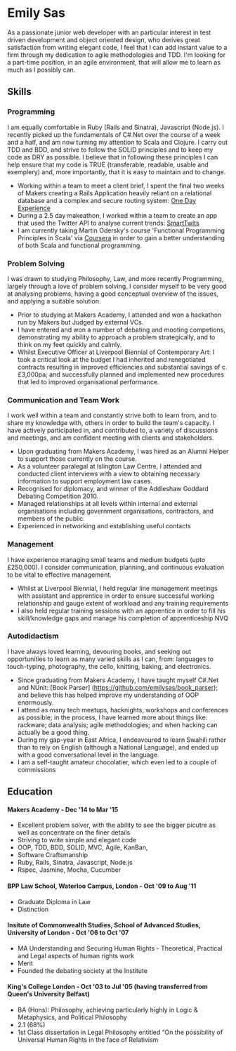 # Emily Sas

As a passionate junior web developer with an particular interest in test driven development and object oriented design, who derives great satisfaction from writing elegant code, I feel that I can add instant value to a firm through my dedication to agile methodologies and TDD. I'm looking for a part-time position, in an agile environment, that will allow me to learn as much as I possibly can.


## Skills

### Programming

I am equally comfortable in Ruby (Rails and Sinatra), Javascript (Node.js). I recently picked up the fundamentals of C#.Net over the course of a week and a half, and am now turning my attention to Scala and Clojure. I carry out TDD and BDD, and strive to follow the SOLID principles and to keep my code as DRY as possible. I believe that in following these principles I can help ensure that my code is TRUE (transferable, readable, usable and exemplery) and, more importantly, that it is easy to maintain and to change.

* Working within a team to meet a client brief, I spent the final two weeks of Makers creating a Rails Application heavily reliant on a relational database and a complex and secure routing system: [One Day Experience](https://github.com/emilysas/One_Day_Experience_Prototype)
* During a 2.5 day makeathon, I worked within a team to create an app that used the Twitter API to analyse current trends: [SmartTwits](https://github.com/emilysas/smart_twits_refactored)
* I am currently taking Martin Odersky's course 'Functional Programming Principles in Scala' via [Coursera](https://class.coursera.org/progfun-004) in order to gain a better understanding of both Scala and functional programming.

### Problem Solving

I was drawn to studying Philosophy, Law, and more recently Programming, largely through a love of problem solving. I consider myself to be very good at analysing problems, having a good conceptual overview of the issues, and applying a suitable solution.

* Prior to studying at Makers Academy, I attended and won a hackathon run by Makers but Judged by external VCs.
* I have entered and won a number of debating and mooting competions, demonstrating my ability to approach a problem              strategically, and to think on my feet quickly and calmly.
* Whilst Executive Officer at Liverpool Biennial of Contemporary Art: I took a critical look at the budget I had inherited and renegotiated contracts resulting in improved efficiencies and substantial savings of c. £3,000pa; and successfully planned      and implemented new procedures that led to improved organisational performance.


### Communication and Team Work

I work well within a team and constantly strive both to learn from, and to share my knowledge with, others in order to build the team's capacity. I have actively participated in, and contributed to, a variety of discussions and meetings, and am confident meeting with clients and stakeholders.

* Upon graduating from Makers Academy, I was hired as an Alumni Helper to support those currently on the course. 
* As a volunteer paralegal at Islington Law Centre, I attended and conducted client interviews with a view to obtaining necessary information to support employment law cases.
* Recognised for diplomacy, and winner of the Addleshaw Goddard Debating Competition 2010.
* Managed relationships at all levels within internal and external organisations including government organisations, contractors, and members of the public. 
* Experienced in networking and establishing useful contacts
    
  
### Management

I have experience managing small teams and medium budgets (upto £250,000). I consider communication, planning, and continuous evaluation to be vital to effective management.

* Whilst at Liverpool Biennial, I held regular line management meetings with assistant and apprentice in order to ensure successful working relationship and gauge extent of workload and any training requirements
* I also held regular training sessions with an apprentice in order to fill his skill/knowledge gaps and manage his completion of apprenticeship NVQ


### Autodidactism

I have always loved learning, devouring books, and seeking out opportunities to learn as many varied skills as I can, from: languages to touch-typing, photography, the cello, knitting, baking, and electronics.

* Since graduating from Makers Academy, I have taught myself C#.Net and NUnit: [Book Parser] (https://github.com/emilysas/book_parser); and believe this has helped improve my understanding of OOP enormously.
* I attend as many tech meetups, hacknights, workshops and conferences as possible; in the process, I have learned more about things like: rackware; data analysis; agile methodologies; and when hacking can actually be a good thing.
* During my gap-year in East Africa, I endeavoured to learn Swahili rather than to rely on English (although a National Language), and ended up with a good conversational level in the language.
* I am a self-taught amateur chocolatier, which even led to a couple of commissions


 
## Education

#### Makers Academy - Dec '14 to Mar '15

* Excellent problem solver, with the ability to see the bigger picutre as well as concentrate on the finer details
* Striving to write simple and elegant code
* OOP, TDD, BDD, SOLID, MVC, Agile, KanBan,
* Software Craftsmanship
* Ruby, Rails, Sinatra, Javascript, Node.js
* Rspec, Jasmine, Mocha, Cucumber

#### BPP Law School, Waterloo Campus, London - Oct '09 to Aug '11

* Graduate Diploma in Law
* Distinction
    
#### Insitute of Commonwealth Studies, School of Advanced Studies, University of London - Oct '06 to Oct '07

* MA Understanding and Securing Human Rights - Theoretical, Practical and Legal aspects of human rights work
* Merit
* Founded the debating society at the Institute
    
#### King's College London - Oct '03 to Jul '05 (having transferred from Queen's University Belfast)

* BA (Hons): Philosophy, achieving particularly highly in Logic & Metaphysics, and Political Philosophy
* 2.1 (68%)
* 1st Class dissertation in Legal Philosophy entitled “On the possibility of Universal Human Rights in the face of Relativism



